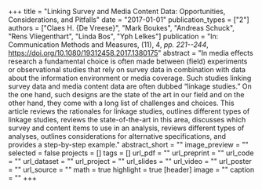 +++
title = "Linking Survey and Media Content Data: Opportunities, Considerations, and Pitfalls"
date = "2017-01-01"
publication_types = ["2"]
authors = ["Claes H. {De Vreese}", "Mark Boukes", "Andreas Schuck", "Rens Vliegenthart", "Linda Bos", "Yph Lelkes"]
publication = "In: Communication Methods and Measures, (11), 4, _pp. 221--244_, https://doi.org/10.1080/19312458.2017.1380175"
abstract = "In media effects research a fundamental choice is often made between (field) experiments or observational studies that rely on survey data in combination with data about the information environment or media coverage. Such studies linking survey data and media content data are often dubbed “linkage studies.” On the one hand, such designs are the state of the art in our field and on the other hand, they come with a long list of challenges and choices. This article reviews the rationales for linkage studies, outlines different types of linkage studies, reviews the state-of-the-art in this area, discusses which survey and content items to use in an analysis, reviews different types of analyses, outlines considerations for alternative specifications, and provides a step-by-step example."
abstract_short = ""
image_preview = ""
selected = false
projects = []
tags = []
url_pdf = ""
url_preprint = ""
url_code = ""
url_dataset = ""
url_project = ""
url_slides = ""
url_video = ""
url_poster = ""
url_source = ""
math = true
highlight = true
[header]
image = ""
caption = ""
+++
